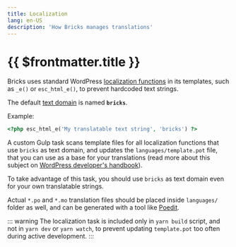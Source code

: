 ```yaml
---
title: Localization
lang: en-US
description: 'How Bricks manages translations'
---
```


# {{ $frontmatter.title }}

Bricks uses standard WordPress [localization functions](https://developer.wordpress.org/apis/handbook/internationalization/internationalization-functions/) in its templates, such as `_e()` or `esc_html_e()`, to prevent hardcoded text strings.

The default [text domain](https://developer.wordpress.org/themes/functionality/internationalization/#text-domain) is named **`bricks`**.

Example:

```php
<?php esc_html_e('My translatable text string', 'bricks') ?>
```

A custom Gulp task scans template files for all localization functions that use `bricks` as text domain, and updates the `languages/template.pot` file, that you can use as a base for your translations (read more about this subject on [WordPress developer's handbook](https://developer.wordpress.org/apis/handbook/internationalization/localization/)).

To take advantage of this task, you should use `bricks`  as text domain even for your own translatable strings.

Actual `*.po` and `*.mo` translation files should be placed inside `languages/` folder as well, and can be generated with a tool like [Poedit](https://poedit.net/).

::: warning
The localization task is included only in `yarn build` script, and not in `yarn dev` or `yarn watch`, to prevent updating `template.pot` too often during active development.
:::
